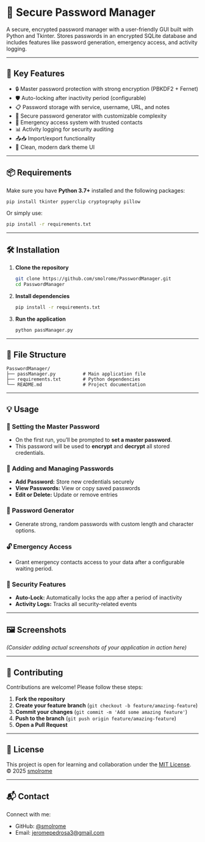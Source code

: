 # 🔐 Secure Password Manager

A secure, encrypted password manager with a user-friendly GUI built with Python and Tkinter. 
Stores passwords in an encrypted SQLite database and includes features like password generation, emergency access, and activity logging.

---

## 🚀 Key Features

- 🔒 Master password protection with strong encryption (PBKDF2 + Fernet)
- 🛡️ Auto-locking after inactivity period (configurable)
- 📋 Password storage with service, username, URL, and notes
- 🔑 Secure password generator with customizable complexity
- 🚨 Emergency access system with trusted contacts
- 📊 Activity logging for security auditing
- 📤📥 Import/export functionality
- 🎨 Clean, modern dark theme UI

---

## 📦 Requirements

Make sure you have **Python 3.7+** installed and the following packages:

```bash
pip install tkinter pyperclip cryptography pillow
```

Or simply use:

```bash
pip install -r requirements.txt
```

---

## 🛠️ Installation

1. **Clone the repository**  
   ```bash
   git clone https://github.com/smolrome/PasswordManager.git
   cd PasswordManager
   ```

2. **Install dependencies**  
   ```bash
   pip install -r requirements.txt
   ```

3. **Run the application**  
   ```bash
   python passManager.py
   ```

---

## 📐 File Structure

```
PasswordManager/
├── passManager.py          # Main application file
├── requirements.txt        # Python dependencies
└── README.md               # Project documentation
```

---

## 💡 Usage

### 🔐 Setting the Master Password
- On the first run, you’ll be prompted to **set a master password**.
- This password will be used to **encrypt** and **decrypt** all stored credentials.

### 📂 Adding and Managing Passwords
- **Add Password:** Store new credentials securely  
- **View Passwords:** View or copy saved passwords  
- **Edit or Delete:** Update or remove entries  

### 🔄 Password Generator
- Generate strong, random passwords with custom length and character options.

### 🔓 Emergency Access
- Grant emergency contacts access to your data after a configurable waiting period.

### 🔐 Security Features
- **Auto-Lock:** Automatically locks the app after a period of inactivity  
- **Activity Logs:** Tracks all security-related events  

---

## 🖼️ Screenshots

*(Consider adding actual screenshots of your application in action here)*

---

## 🤝 Contributing

Contributions are welcome! Please follow these steps:

1. **Fork the repository**  
2. **Create your feature branch** (`git checkout -b feature/amazing-feature`)  
3. **Commit your changes** (`git commit -m 'Add some amazing feature'`)  
4. **Push to the branch** (`git push origin feature/amazing-feature`)  
5. **Open a Pull Request**  

---

## 📜 License

This project is open for learning and collaboration under the [MIT License](./LICENSE).  
© 2025 [smolrome](https://github.com/smolrome)

---

## 📬 Contact

Connect with me:

- GitHub: [@smolrome](https://github.com/smolrome)  
- Email: jeromepedrosa3@gmail.com  

